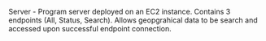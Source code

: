 Server - Program server deployed on an EC2 instance. Contains 3 endpoints (All, Status, Search). Allows  geopgrahical data to be search and accessed upon successful endpoint connection.
